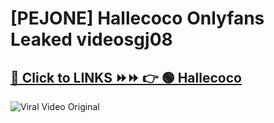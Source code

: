 
 # [PEJONE] Hallecoco Onlyfans Leaked videosgj08

## <h2><a href="https://clipsfans.com/Hallecoco&ref=git">🔗 Click to LINKS ⏩⏩ 👉 🟢 Hallecoco </a></h2>

<a href="https://clipsfans.com/Hallecoco&ref=git" rel="nofollow" data-target="animated-image.originalLink"><img src="https://i.ibb.co.com/xMMVF88/686577567.gif" alt="Viral Video Original" style="max-width: 100%; display: inline-block;" data-target="animated-image.originalImage"></a>

